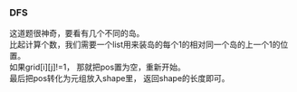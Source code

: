 ### DFS
这道题很神奇，要看有几个不同的岛。  
比起计算个数，我们需要一个list用来装岛的每个1的相对同一个岛的上一个1的位置。  
如果grid[i][j]!=1， 那就把pos置为空，重新开始。  
最后把pos转化为元组放入shape里， 返回shape的长度即可。  